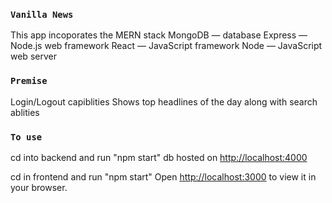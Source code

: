 ### `Vanilla News`

This app incoporates the MERN stack
MongoDB — database
Express — Node.js web framework
React — JavaScript framework
Node — JavaScript web server

### `Premise`

Login/Logout capiblities
Shows top headlines of the day along with search ablities

### `To use`

cd into backend and run "npm start"
db hosted on [http://localhost:4000](http://localhost:3000)

cd in frontend and run "npm start"
Open [http://localhost:3000](http://localhost:3000) to view it in your browser.

